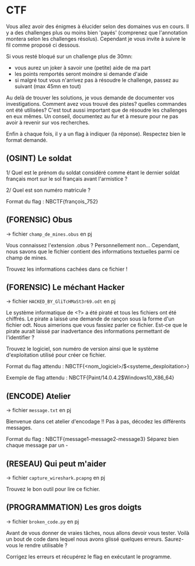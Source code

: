 # CTF

Vous allez avoir des énigmes à élucider selon des domaines vus en cours. Il y a des challenges plus ou moins bien 'payés' (comprenez que l'annotation montera selon les challenges résolus). Cependant je vous invite à suivre le fil comme proposé ci dessous. 

Si vous resté bloqué sur un challenge plus de 30mn:

* vous aurez un joker à savoir une (petite) aide de ma part
* les points remportés seront moindre si demande d'aide
* si malgré tout vous n'arrivez pas à résoudre le challenge, passez au suivant (max 45mn en tout)

Au delà de trouver les solutions, je vous demande de documenter vos investigations. Comment avez vous trouvé des pistes? quelles commandes ont été utilisées? C'est tout aussi important que de résoudre les challenges en eux mêmes. Un conseil, documentez au fur et à mesure pour ne pas avoir à revenir sur vos recherches.

Enfin à chaque fois, il y a un flag à indiquer (la réponse). Respectez bien le format demandé.


## (OSINT) Le soldat

1/ Quel est le prénom du soldat considéré comme étant le dernier soldat français mort sur le sol français avant l'armistice ?

2/ Quel est son numéro matricule ?

Format du flag : NBCTF{françois_752}

## (FORENSIC) Obus

-> fichier `champ_de_mines.obus` en pj 

Vous connaissez l'extension .obus ? Personnellement non... Cependant, nous savons que le fichier contient des informations textuelles parmi ce champ de mines.

Trouvez les informations cachées dans ce fichier !

## (FORENSIC) Le méchant Hacker

-> fichier `HACKED_BY_GliTcHMaSt3r69.odt` en pj

Le système informatique de <?> a été piraté et tous les fichiers ont été chiffrés. Le pirate a laissé une demande de rançon sous la forme d'un fichier odt. Nous aimerions que vous fassiez parler ce fichier. Est-ce que le pirate aurait laissé par inadvertance des informations permettant de l'identifier ?

Trouvez le logiciel, son numéro de version ainsi que le système d'exploitation utilisé pour créer ce fichier.

Format du flag attendu : NBCTF{<nom_logiciel>/$<systeme_dexploitation>}

Exemple de flag attendu : NBCTF{Paint/14.0.4.2$Windows10_X86_64}

## (ENCODE) Atelier

-> fichier `message.txt` en pj

Bienvenue dans cet atelier d'encodage !! Pas à pas, décodez les différents messages.

Format du flag : NBCTF{message1-message2-message3} Séparez bien chaque message par un -

## (RESEAU) Qui peut m'aider

-> fichier `capture_wireshark.pcapng` en pj

Trouvez le bon outil pour lire ce fichier.

## (PROGRAMMATION) Les gros doigts

-> fichier `broken_code.py` en pj

Avant de vous donner de vraies tâches, nous allons devoir vous tester. Voilà un bout de code dans lequel nous avons glissé quelques erreurs. Saurez-vous le rendre utilisable ?

Corrigez les erreurs et récupérez le flag en exécutant le programme.


 
